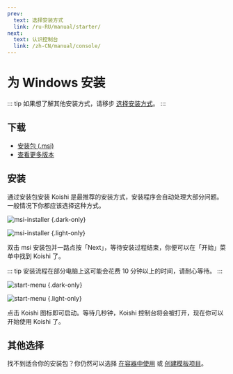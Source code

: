 ```yaml
---
prev:
  text: 选择安装方式
  link: /ru-RU/manual/starter/
next:
  text: 认识控制台
  link: /zh-CN/manual/console/
---
```


# 为 Windows 安装

::: tip
如果想了解其他安装方式，请移步 [选择安装方式](./index.md)。
:::

## 下载

- [安装包 (.msi)](https://k.ilharp.cc/win.msi)
- [查看更多版本](https://github.com/koishijs/koishi-desktop/releases)

## 安装

通过安装包安装 Koishi 是最推荐的安装方式，安装程序会自动处理大部分问题。一般情况下你都应该选择这种方式。

![msi-installer](../../../shared/manual/windows/msi-installer-dark.webp) {.dark-only}

![msi-installer](../../../shared/manual/windows/msi-installer-light.webp) {.light-only}

双击 msi 安装包并一路点按「Next」，等待安装过程结束，你便可以在「开始」菜单中找到 Koishi 了。

::: tip
安装流程在部分电脑上这可能会花费 10 分钟以上的时间，请耐心等待。
:::

![start-menu](../../../shared/manual/windows/start-menu-dark.webp) {.dark-only}

![start-menu](../../../shared/manual/windows/start-menu-light.webp) {.light-only}

点击 Koishi 图标即可启动。等待几秒钟，Koishi 控制台将会被打开，现在你可以开始使用 Koishi 了。

## 其他选择

找不到适合你的安装包？你仍然可以选择 [在容器中使用](./docker.md) 或 [创建模板项目](./boilerplate.md)。
